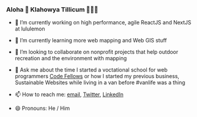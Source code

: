 ### Aloha 🤙 Klahowya Tillicum 💙🌲💚

- 🔭 I’m currently working on high performance, agile ReactJS and NextJS at lululemon
- 🌱 I’m currently learning more web mapping and Web GIS stuff
- 👯 I’m looking to collaborate on nonprofit projects that help outdoor recreation and the environment with mapping

- 💬 Ask me about the time I started a voctational school for web programmers [Code Fellows](https://www.codefellows.com) or how I started my previous business, Sustainable Websites while living in a van before #vanlife was a thing
- 📫 How to reach me: <a href="mailto:ivanoats@gmail.com">email</a>, [Twitter](https://www.twitter.com/ivanoats), [LinkedIn](https://linkedin.com/in/ivanoats)
- 😄 Pronouns: He / Him

